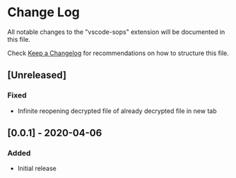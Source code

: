 # Change Log

All notable changes to the "vscode-sops" extension will be documented in this file.

Check [Keep a Changelog](http://keepachangelog.com/) for recommendations on how to structure this file.

## [Unreleased]
### Fixed
- Infinite reopening decrypted file of already decrypted file in new tab

## [0.0.1] - 2020-04-06
### Added
- Initial release
